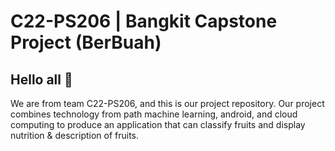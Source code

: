 # C22-PS206 | Bangkit Capstone Project (BerBuah)

## Hello all 👋
We are from team C22-PS206, and this is our project repository.
Our project combines technology from path machine learning, android, and cloud computing to produce an application that can classify fruits and display nutrition & description of fruits.
